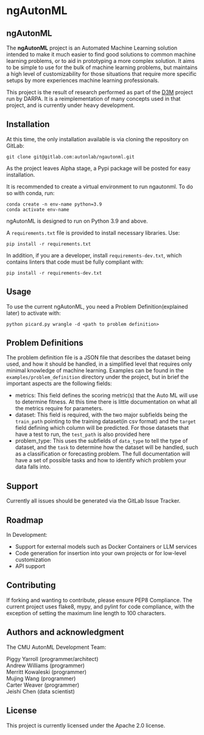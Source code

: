 # ngAutonML

## ngAutonML

The **ngAutonML** project is an Automated Machine Learning solution intended to make it much easier to find good solutions to common machine learning problems, or to aid in prototyping a more complex solution. It aims to be simple to use for the bulk of machine learning problems, but maintains a high level of customizability for those situations that require more specific setups by more experiences machine learning professionals.

This project is the result of research performed as part of the [D3M](https://datadrivendiscovery.org) project run by DARPA. It is a reimplementation of many concepts used in that project, and is currently under heavy development.

## Installation

At this time, the only installation available is via cloning the repository on GitLab:
```
git clone git@gitlab.com:autonlab/ngautonml.git
```
As the project leaves Alpha stage, a Pypi package will be posted for easy installation.

It is recommended to create a virtual environment to run ngautonml.  To do so with conda, run:
```
conda create -n env-name python=3.9
conda activate env-name
```

ngAutonML is designed to run on Python 3.9 and above.

A ```requirements.txt``` file is provided to install necessary libraries. Use:

```
pip install -r requirements.txt
```
In addition, if you are a developer, install ```requirements-dev.txt```, which contains linters that code must be fully compliant with:
```
pip install -r requirements-dev.txt
```

## Usage

To use the current ngAutonML, you need a Problem Definition(explained later) to activate with:

```
python picard.py wrangle -d <path to problem definition>
```

## Problem Definitions

The problem definition file is a JSON file that describes the dataset being used, and how it should be handled, in a simplified level that requires only minimal knowledge of machine learning. Examples can be found in the ```examples/problem_definition``` directory under the project, but in brief the important aspects are the following fields:

- metrics: This field defines the scoring metric(s) that the Auto ML will use to determine fitness. At this time there is little documentation on what all the metrics require for parameters.
- dataset: This field is required, with the two major subfields being the ```train_path``` pointing to the training dataset(in csv format) and the ```target``` field defining which column will be predicted. For those datasets that have a test to run, the ```test_path``` is also provided here
- problem_type: This uses the subfields of ```data_type``` to tell the type of dataset, and the ```task``` to determine how the dataset will be handled, such as a classification or forecasting problem. The full documentation will have a set of possible tasks and how to identify which problem your data falls into.

## Support

Currently all issues should be generated via the GitLab Issue Tracker.

## Roadmap

In Development:
- Support for external models such as Docker Containers or LLM services
- Code generation for insertion into your own projects or for low-level customization
- API support

## Contributing

If forking and wanting to contribute, please ensure PEP8 Compliance. The current project uses flake8, mypy, and pylint for code compliance, with the exception of setting the maximum line length to 100 characters.

## Authors and acknowledgment

The CMU AutonML Development Team:

Piggy Yarroll (programmer/architect) \
Andrew Williams (programmer) \
Merritt Kowaleski (programmer) \
Mujing Wang (programmer) \
Carter Weaver (programmer) \
Jeishi Chen (data scientist)

## License

This project is currently licensed under the Apache 2.0 license.
